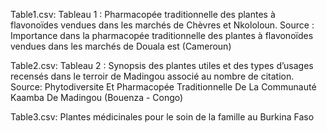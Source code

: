 


Table1.csv:  Tableau 1 : Pharmacopée traditionnelle des plantes à flavonoïdes vendues dans les marchés de Chèvres et Nkololoun.
                        Source : Importance dans la pharmacopée traditionnelle des plantes à flavonoïdes vendues dans les marchés de Douala est (Cameroun)


Table2.csv: Tableau 2 : Synopsis des plantes utiles et des types d’usages recensés dans le terroir de Madingou associé au nombre de citation.
                     Source: Phytodiversite Et Pharmacopée Traditionnelle De La Communauté Kaamba De Madingou (Bouenza - Congo)

Table3.csv:  Plantes médicinales pour le soin de la famille au Burkina Faso

